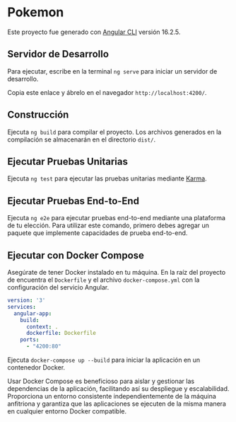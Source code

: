 # Pokemon

Este proyecto fue generado con [Angular CLI](https://github.com/angular/angular-cli) versión 16.2.5.

## Servidor de Desarrollo

Para ejecutar, escribe en la terminal `ng serve` para iniciar un servidor de desarrollo.

Copia este enlace y ábrelo en el navegador `http://localhost:4200/`.

## Construcción

Ejecuta `ng build` para compilar el proyecto. Los archivos generados en la compilación se almacenarán en el directorio `dist/`.

## Ejecutar Pruebas Unitarias

Ejecuta `ng test` para ejecutar las pruebas unitarias mediante [Karma](https://karma-runner.github.io).

## Ejecutar Pruebas End-to-End

Ejecuta `ng e2e` para ejecutar pruebas end-to-end mediante una plataforma de tu elección. Para utilizar este comando, primero debes agregar un paquete que implemente capacidades de prueba end-to-end.

## Ejecutar con Docker Compose

Asegúrate de tener Docker instalado en tu máquina. En la raíz del proyecto de encuentra el `Dockerfile` y el archivo `docker-compose.yml` con la configuración del servicio Angular.

```yaml
version: '3'
services:
  angular-app:
    build:
      context: .
      dockerfile: Dockerfile
    ports:
      - "4200:80"
```

Ejecuta `docker-compose up --build` para iniciar la aplicación en un contenedor Docker.

Usar Docker Compose es beneficioso para aislar y gestionar las dependencias de la aplicación, facilitando así su despliegue y escalabilidad. Proporciona un entorno consistente independientemente de la máquina anfitriona y garantiza que las aplicaciones se ejecuten de la misma manera en cualquier entorno Docker compatible.